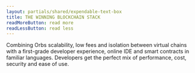 ```yaml
---
layout: partials/shared/expendable-text-box
title: THE WINNING BLOCKCHAIN STACK
readMoreButton: read more
readLessButton: read less
---
```


Combining Orbs scalability, low fees and isolation between virtual chains with a first-grade developer
experience, online IDE and smart contracts in familiar languages. Developers get the perfect mix of
performance, cost, security and ease of use.
